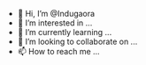 - 👋 Hi, I’m @Indugaora
- 👀 I’m interested in ...
- 🌱 I’m currently learning ...
- 💞️ I’m looking to collaborate on ...
- 📫 How to reach me ...

<!---
Indugaora/Indugaora is a ✨ special ✨ repository because its `README.md` (this file) appears on your GitHub profile.
You can click the Preview link to take a look at your changes.
--->
